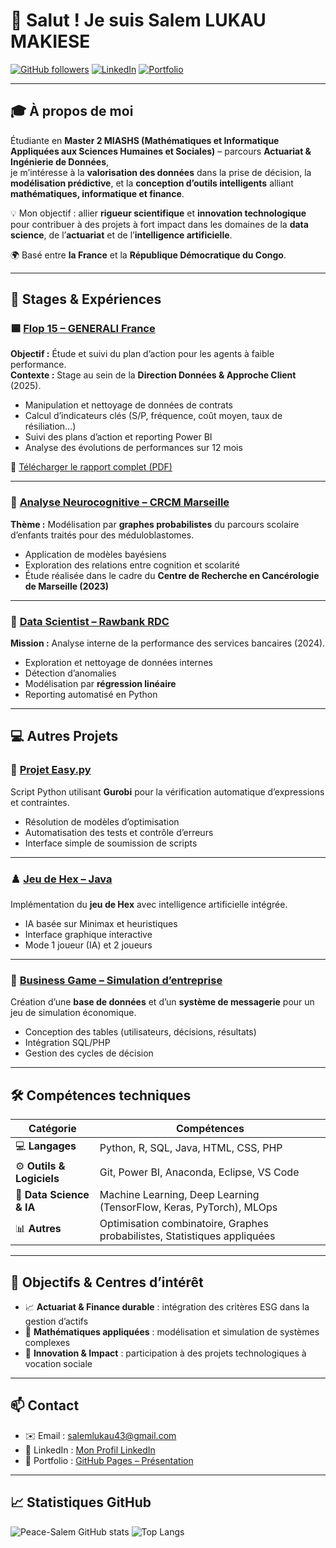 # 👋 Salut ! Je suis **Salem LUKAU MAKIESE**

[![GitHub followers](https://img.shields.io/github/followers/Peace-Salem?label=Follow&style=social)](https://github.com/Peace-Salem)
[![LinkedIn](https://img.shields.io/badge/LinkedIn-Connect-blue?logo=linkedin)](https://www.linkedin.com/in/salem-lukau-makiese-3469251b8/)
[![Portfolio](https://img.shields.io/badge/Portfolio-GitHub%20Pages-1e90ff?logo=github)](https://peace-salem.github.io/presentation-salem/)

---

## 🎓 À propos de moi

Étudiante en **Master 2 MIASHS (Mathématiques et Informatique Appliquées aux Sciences Humaines et Sociales)** – parcours **Actuariat & Ingénierie de Données**,  
je m’intéresse à la **valorisation des données** dans la prise de décision, la **modélisation prédictive**, et la **conception d’outils intelligents** alliant **mathématiques, informatique et finance**.

💡 Mon objectif : allier **rigueur scientifique** et **innovation technologique** pour contribuer à des projets à fort impact dans les domaines de la **data science**, de l’**actuariat** et de l’**intelligence artificielle**.

🌍 Basé entre **la France** et la **République Démocratique du Congo**.

---

## 💼 Stages & Expériences

### 🟦 [Flop 15 – GENERALI France](https://github.com/Peace-Salem/flop15)
**Objectif :** Étude et suivi du plan d’action pour les agents à faible performance.  
**Contexte :** Stage au sein de la **Direction Données & Approche Client** (2025).  
- Manipulation et nettoyage de données de contrats  
- Calcul d’indicateurs clés (S/P, fréquence, coût moyen, taux de résiliation…)  
- Suivi des plans d’action et reporting Power BI  
- Analyse des évolutions de performances sur 12 mois  

📄 [Télécharger le rapport complet (PDF)](./rapport_de_stage_Salem_Lukau.pdf)

---

### 🧠 [Analyse Neurocognitive – CRCM Marseille](https://github.com/Peace-Salem/neurocognitive-graph)
**Thème :** Modélisation par **graphes probabilistes** du parcours scolaire d’enfants traités pour des méduloblastomes.  
- Application de modèles bayésiens  
- Exploration des relations entre cognition et scolarité  
- Étude réalisée dans le cadre du **Centre de Recherche en Cancérologie de Marseille (2023)**  

---

### 🏦 [Data Scientist – Rawbank RDC](https://github.com/Peace-Salem/neurocognitive-graph)
**Mission :** Analyse interne de la performance des services bancaires (2024).  
- Exploration et nettoyage de données internes  
- Détection d’anomalies  
- Modélisation par **régression linéaire**  
- Reporting automatisé en Python  

---

## 💻 Autres Projets

### 🐍 [Projet Easy.py](https://github.com/Peace-Salem/soumission-python)
Script Python utilisant **Gurobi** pour la vérification automatique d’expressions et contraintes.  
- Résolution de modèles d’optimisation  
- Automatisation des tests et contrôle d’erreurs  
- Interface simple de soumission de scripts  

---

### ♟️ [Jeu de Hex – Java](https://github.com/Peace-Salem/hex-game)
Implémentation du **jeu de Hex** avec intelligence artificielle intégrée.  
- IA basée sur Minimax et heuristiques  
- Interface graphique interactive  
- Mode 1 joueur (IA) et 2 joueurs  

---

### 💬 [Business Game – Simulation d’entreprise](https://github.com/Peace-Salem/business-game)
Création d’une **base de données** et d’un **système de messagerie** pour un jeu de simulation économique.  
- Conception des tables (utilisateurs, décisions, résultats)  
- Intégration SQL/PHP  
- Gestion des cycles de décision  

---

## 🛠️ Compétences techniques

| Catégorie | Compétences |
|------------|-------------|
| 💻 **Langages** | Python, R, SQL, Java, HTML, CSS, PHP |
| ⚙️ **Outils & Logiciels** | Git, Power BI, Anaconda, Eclipse, VS Code |
| 🤖 **Data Science & IA** | Machine Learning, Deep Learning (TensorFlow, Keras, PyTorch), MLOps |
| 📊 **Autres** | Optimisation combinatoire, Graphes probabilistes, Statistiques appliquées |

---

## 🎯 Objectifs & Centres d’intérêt
- 📈 **Actuariat & Finance durable** : intégration des critères ESG dans la gestion d’actifs  
- 🧮 **Mathématiques appliquées** : modélisation et simulation de systèmes complexes  
- 🤝 **Innovation & Impact** : participation à des projets technologiques à vocation sociale  

---

## 📫 Contact
- ✉️ Email : [salemlukau43@gmail.com](mailto:salemlukau43@gmail.com)  
- 💼 LinkedIn : [Mon Profil LinkedIn](https://www.linkedin.com/in/salem-lukau-makiese-3469251b8/)  
- 🧠 Portfolio : [GitHub Pages – Présentation](https://peace-salem.github.io/presentation-salem/)

---

## 📈 Statistiques GitHub

![Peace-Salem GitHub stats](https://github-readme-stats.vercel.app/api?username=Peace-Salem&show_icons=true&theme=radical)
![Top Langs](https://github-readme-stats.vercel.app/api/top-langs/?username=Peace-Salem&layout=compact&theme=radical)
